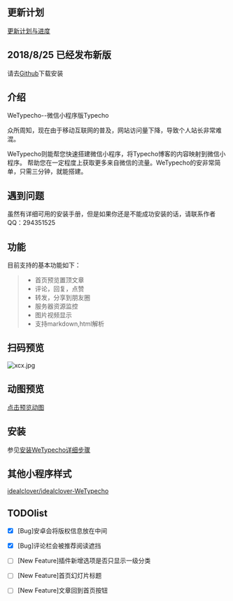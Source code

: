 ## 更新计划 ##
[更新计划与进度][1]

## 2018/8/25 已经发布新版
请去[Github][2]下载安装

## 介绍
WeTypecho--微信小程序版Typecho  

众所周知，现在由于移动互联网的普及，网站访问量下降，导致个人站长非常难混。

WeTypecho则能帮您快速搭建微信小程序，将Typecho博客的内容映射到微信小程序。
帮助您在一定程度上获取更多来自微信的流量。WeTypecho的安非常简单，只需三分钟，就能搭建。

## 遇到问题
虽然有详细可用的安装手册，但是如果你还是不能成功安装的话，请联系作者QQ：294351525

## 功能
目前支持的基本功能如下：
> * 首页预览置顶文章
> * 评论，回复，点赞
> * 转发，分享到朋友圈
> * 服务器资源监控  
> * 图片视频显示
> * 支持markdown,html解析

## 扫码预览
![xcx.jpg][3]

## 动图预览
[点击预览动图][4]

## 安装
参见[安装WeTypecho详细步骤][5]

## 其他小程序样式

[idealclover/idealclover-WeTypecho](https://github.com/idealclover/idealclover-WeTypecho)

## TODOlist
- [x] [Bug]安卓会将版权信息放在中间
- [x] [Bug]评论栏会被推荐阅读遮挡
- [ ] [New Feature]插件新增选项是否只显示一级分类
- [ ] [New Feature]首页幻灯片标题
- [ ] [New Feature]文章回到首页按钮

  [1]: https://2012.pro/index.php/20180818/cid=124.html
  [2]: https://github.com/MingliangLu/WeTypecho
  [3]: http://res.2012.pro/2018/08/11/1533954773.jpg
  [4]: https://2012.pro/index.php/20180806/cid=37.html#article-header-6
  [5]: https://2012.pro/index.php/20180811/cid=77.html
  [6]: https://github.com/idealclover/idealclover-WeTypecho
